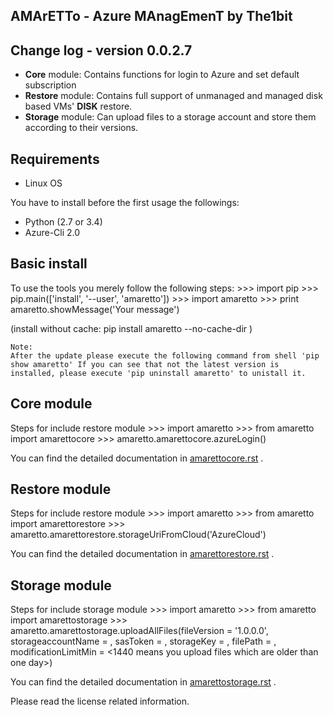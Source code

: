 
AMArETTo - Azure MAnagEmenT by The1bit
--------------------------------------

Change log - version 0.0.2.7
----------------------------

* **Core** module: Contains functions for login to Azure and set default subscription
* **Restore** module: Contains full support of unmanaged and managed disk based VMs' **DISK** restore.
* **Storage** module: Can upload files to a storage account and store them according to their versions.

Requirements
------------

* Linux OS

You have to install before the first usage the followings:

* Python (2.7 or 3.4)
* Azure-Cli 2.0


Basic install
-------------

To use the tools you merely follow the following steps:
    >>> import pip
    >>> pip.main(['install', '--user', 'amaretto'])
    >>> import amaretto
    >>> print amaretto.showMessage('Your message')

(install without cache: pip install amaretto --no-cache-dir  )

    Note: 
    After the update please execute the following command from shell 'pip show amaretto' If you can see that not the latest version is installed, please execute 'pip uninstall amaretto' to unistall it.


Core module
-----------
Steps for include restore module
	>>> import amaretto
	>>> from amaretto import amarettocore
	>>> amaretto.amarettocore.azureLogin()

You can find the detailed documentation in [amarettocore.rst](https://github.com/the1bit/amaretto/blob/master/amaretto/amarettocore.rst) .


Restore module
--------------
Steps for include restore module
	>>> import amaretto
	>>> from amaretto import amarettorestore
	>>> amaretto.amarettorestore.storageUriFromCloud('AzureCloud')

You can find the detailed documentation in [amarettorestore.rst](https://github.com/the1bit/amaretto/blob/master/amaretto/amarettorestore.rst) .


Storage module
--------------
Steps for include storage module
	>>> import amaretto
	>>> from amaretto import amarettostorage
	>>> amaretto.amarettostorage.uploadAllFiles(fileVersion = '1.0.0.0', storageaccountName = <your storage account name>, sasToken = <sasToken for your storage account>, storageKey = <storageKey for your storage account>, filePath = <local path of flies>, modificationLimitMin = <1440 means you upload files which are older than one day>)

You can find the detailed documentation in [amarettostorage.rst](https://github.com/the1bit/amaretto/blob/master/amaretto/amarettostorage.rst) .


Please read the license related information.